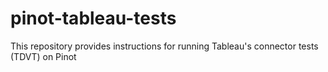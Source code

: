 # pinot-tableau-tests
This repository provides instructions for running Tableau's connector tests (TDVT) on Pinot
